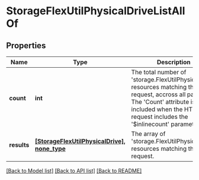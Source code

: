 # StorageFlexUtilPhysicalDriveListAllOf

## Properties
Name | Type | Description | Notes
------------ | ------------- | ------------- | -------------
**count** | **int** | The total number of &#39;storage.FlexUtilPhysicalDrive&#39; resources matching the request, accross all pages. The &#39;Count&#39; attribute is included when the HTTP GET request includes the &#39;$inlinecount&#39; parameter. | [optional] 
**results** | [**[StorageFlexUtilPhysicalDrive], none_type**](StorageFlexUtilPhysicalDrive.md) | The array of &#39;storage.FlexUtilPhysicalDrive&#39; resources matching the request. | [optional] 

[[Back to Model list]](../README.md#documentation-for-models) [[Back to API list]](../README.md#documentation-for-api-endpoints) [[Back to README]](../README.md)


